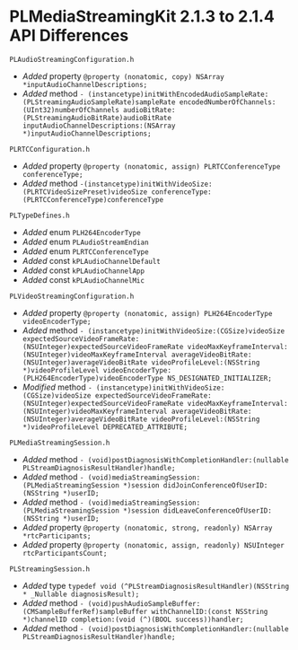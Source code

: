 # PLMediaStreamingKit 2.1.3 to 2.1.4 API Differences


```
PLAudioStreamingConfiguration.h
```
- *Added* property `@property (nonatomic, copy) NSArray   *inputAudioChannelDescriptions;`
- *Added* method `- (instancetype)initWithEncodedAudioSampleRate:(PLStreamingAudioSampleRate)sampleRate
                       encodedNumberOfChannels:(UInt32)numberOfChannels
                                  audioBitRate:(PLStreamingAudioBitRate)audioBitRate
                 inputAudioChannelDescriptions:(NSArray *)inputAudioChannelDescriptions;`

```
PLRTCConfiguration.h
```
- *Added* property `@property (nonatomic, assign) PLRTCConferenceType conferenceType;`
- *Added* method `-(instancetype)initWithVideoSize:(PLRTCVideoSizePreset)videoSize
                  conferenceType:(PLRTCConferenceType)conferenceType`
                  
```
PLTypeDefines.h
```
- *Added* enum `PLH264EncoderType`
- *Added* enum `PLAudioStreamEndian`
- *Added* enum `PLRTCConferenceType`
- *Added* const `kPLAudioChannelDefault`
- *Added* const `kPLAudioChannelApp`
- *Added* const `kPLAudioChannelMic`

```
PLVideoStreamingConfiguration.h
```
- *Added* property `@property (nonatomic, assign) PLH264EncoderType videoEncoderType;`
- *Added* method `- (instancetype)initWithVideoSize:(CGSize)videoSize
     expectedSourceVideoFrameRate:(NSUInteger)expectedSourceVideoFrameRate
         videoMaxKeyframeInterval:(NSUInteger)videoMaxKeyframeInterval
              averageVideoBitRate:(NSUInteger)averageVideoBitRate
                videoProfileLevel:(NSString *)videoProfileLevel
                 videoEncoderType:(PLH264EncoderType)videoEncoderType NS_DESIGNATED_INITIALIZER;`
- *Modified* method `- (instancetype)initWithVideoSize:(CGSize)videoSize
     expectedSourceVideoFrameRate:(NSUInteger)expectedSourceVideoFrameRate
         videoMaxKeyframeInterval:(NSUInteger)videoMaxKeyframeInterval
              averageVideoBitRate:(NSUInteger)averageVideoBitRate
                videoProfileLevel:(NSString *)videoProfileLevel DEPRECATED_ATTRIBUTE;`
                
```
PLMediaStreamingSession.h
```
- *Added* method `- (void)postDiagnosisWithCompletionHandler:(nullable PLStreamDiagnosisResultHandler)handle;`
- *Added* method `- (void)mediaStreamingSession:(PLMediaStreamingSession *)session didJoinConferenceOfUserID:(NSString *)userID;`
- *Added* method `- (void)mediaStreamingSession:(PLMediaStreamingSession *)session didLeaveConferenceOfUserID:(NSString *)userID;` 
- *Added* property `@property (nonatomic, strong, readonly) NSArray *rtcParticipants;`
- *Added* property `@property (nonatomic, assign, readonly) NSUInteger rtcParticipantsCount;`

```
PLStreamingSession.h
```
- *Added* type `typedef void (^PLStreamDiagnosisResultHandler)(NSString * _Nullable diagnosisResult);`
- *Added* method `- (void)pushAudioSampleBuffer:(CMSampleBufferRef)sampleBuffer withChannelID:(const NSString *)channelID completion:(void (^)(BOOL success))handler;`
- *Added* method `- (void)postDiagnosisWithCompletionHandler:(nullable PLStreamDiagnosisResultHandler)handle;`